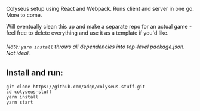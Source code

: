 Colyseus setup using React and Webpack. Runs client and server in one go. More to come.

Will eventually clean this up and make a separate repo for an actual game - feel free to delete everything and use it as a template if you'd like.

###### Note: ```yarn install``` throws all dependencies into top-level package.json. Not ideal.

## Install and run:
```
git clone https://github.com/adqn/colyseus-stuff.git
cd colyseus-stuff
yarn install
yarn start
```
